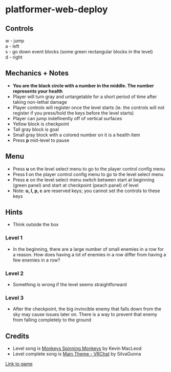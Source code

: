 # platformer-web-deploy

## Controls
w - jump
<br>
a - left
<br>
s - go down event blocks (some green rectangular blocks in the level)
<br>
d - right

## Mechanics + Notes
* **You are the black circle with a number in the middle. The number represents your health**
* Player will turn gray and untargetable for a short period of time after taking non-lethal damage
* Player controls will register once the level starts (ie. the controls will not register if you press/hold the keys before the level starts)
* Player can jump indefinently off of vertical surfaces
* Yellow block is checkpoint
* Tall gray block is goal
* Small gray block with a colored number on it is a health item
* Press **p** mid-level to pause

## Menu
* Press **u** on the level select menu to go to the player control config menu
* Press **l** on the player control config menu to go to the level select menu
* Press **c** on the level select menu switch between start at beginning (green panel) and start at checkpoint (peach panel) of level
* Note: **u, l, p, c** are reserved keys; you cannot set the controls to these keys

## Hints
- Think outside the box
### Level 1
- In the beginning, there are a large number of small enemies in a row for a reason. How does having a lot of enemies in a row differ from having a few enemies in a row?
### Level 2
- Something is wrong if the level seems straightforward
### Level 3
- After the checkpoint, the big invincible enemy that falls down from the sky may cause issues later on. There is a way to prevent that enemy from falling completely to the ground

## Credits
* Level song is [Monkeys Spinning Monkeys](https://www.youtube.com/watch?v=uXn-zOt68V8) by Kevin MacLeod
* Level complete song is [Main Theme - VRChat](https://www.youtube.com/watch?v=yO4S5fyBv8k) by SilvaGunna

[Link to game](https://tuanhvu7.github.io/platformer-web-deploy/)

